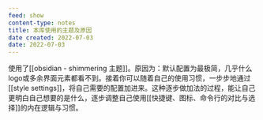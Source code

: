 ```yaml
---
feed: show
content-type: notes
title: 本库使用的主题及原因
date created: 2022-07-03
date: 2022-07-03
---
```


使用了[[obsidian - shimmering 主题]]。原因为：默认配置为最极简，几乎什么logo或多余界面元素都看不到。接着你可以随着自己的使用习惯，一步步地通过[[style settings]]，将自己需要的配置加进来。这种逐步做加法的过程，能让自己更明白自己想要的是什么，逐步调整自己使用[[快捷键、图标、命令行的对比与选择]]的内在逻辑与习惯。
